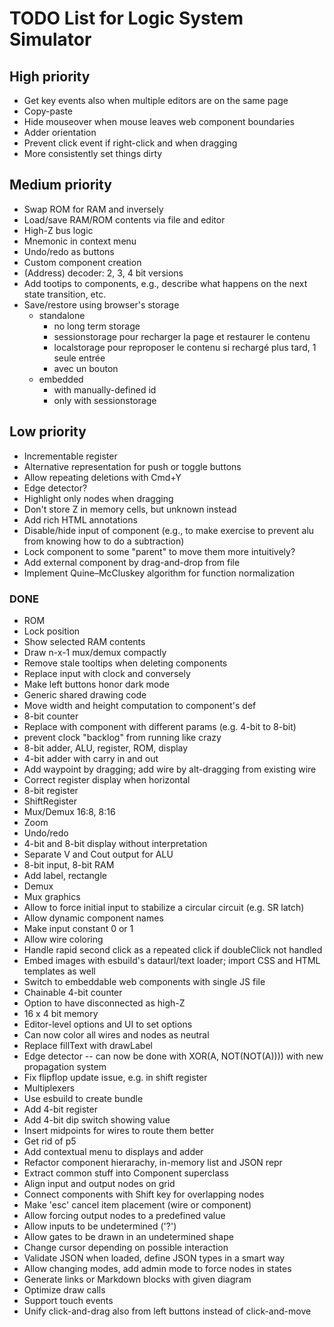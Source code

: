 # TODO List for Logic System Simulator


## High priority

 * Get key events also when multiple editors are on the same page
 * Copy-paste
 * Hide mouseover when mouse leaves web component boundaries
 * Adder orientation
 * Prevent click event if right-click and when dragging
 * More consistently set things dirty


## Medium priority

 * Swap ROM for RAM and inversely
 * Load/save RAM/ROM contents via file and editor
 * High-Z bus logic
 * Mnemonic in context menu
 * Undo/redo as buttons
 * Custom component creation
 * (Address) decoder: 2, 3, 4 bit versions
 * Add tootips to components, e.g., describe what happens on the next state transition, etc.
 * Save/restore using browser's storage
    * standalone
      * no long term storage
      * sessionstorage pour recharger la page et restaurer le contenu
      * localstorage pour reproposer le contenu si rechargé plus tard, 1 seule entrée
      * avec un bouton
    * embedded
      * with manually-defined id
      * only with sessionstorage


## Low priority

 * Incrementable register
 * Alternative representation for push or toggle buttons
 * Allow repeating deletions with Cmd+Y
 * Edge detector?
 * Highlight only nodes when dragging
 * Don't store Z in memory cells, but unknown instead
 * Add rich HTML annotations
 * Disable/hide input of component (e.g., to make exercise to prevent alu from knowing how to do a subtraction)
 * Lock component to some "parent" to move them more intuitively?
 * Add external component by drag-and-drop from file
 * Implement Quine–McCluskey algorithm for function normalization


### DONE

 * ROM
 * Lock position
 * Show selected RAM contents
 * Draw n-x-1 mux/demux compactly
 * Remove stale tooltips when deleting components
 * Replace input with clock and conversely
 * Make left buttons honor dark mode
 * Generic shared drawing code
 * Move width and height computation to component's def
 * 8-bit counter
 * Replace with component with different params (e.g. 4-bit to 8-bit)
 * prevent clock "backlog" from running like crazy
 * 8-bit adder, ALU, register, ROM, display
 * 4-bit adder with carry in and out
 * Add waypoint by dragging; add wire by alt-dragging from existing wire
 * Correct register display when horizontal
 * 8-bit register
 * ShiftRegister
 * Mux/Demux 16:8, 8:16
 * Zoom
 * Undo/redo
 * 4-bit and 8-bit display without interpretation
 * Separate V and Cout output for ALU
 * 8-bit input, 8-bit RAM
 * Add label, rectangle
 * Demux
 * Mux graphics
 * Allow to force initial input to stabilize a circular circuit (e.g. SR latch)
 * Allow dynamic component names
 * Make input constant 0 or 1
 * Allow wire coloring
 * Handle rapid second click as a repeated click if doubleClick not handled
 * Embed images with esbuild's dataurl/text loader; import CSS and HTML templates as well
 * Switch to embeddable web components with single JS file
 * Chainable 4-bit counter
 * Option to have disconnected as high-Z
 * 16 x 4 bit memory
 * Editor-level options and UI to set options
 * Can now color all wires and nodes as neutral
 * Replace fillText with drawLabel
 * Edge detector -- can now be done with XOR(A, NOT(NOT(A)))) with new propagation system
 * Fix flipflop update issue, e.g. in shift register
 * Multiplexers
 * Use esbuild to create bundle
 * Add 4-bit register
 * Add 4-bit dip switch showing value
 * Insert midpoints for wires to route them better
 * Get rid of p5
 * Add contextual menu to displays and adder
 * Refactor component hierarachy, in-memory list and JSON repr
 * Extract common stuff into Component superclass
 * Align input and output nodes on grid
 * Connect components with Shift key for overlapping nodes
 * Make 'esc' cancel item placement (wire or component)
 * Allow forcing output nodes to a predefined value
 * Allow inputs to be undetermined ('?')
 * Allow gates to be drawn in an undetermined shape
 * Change cursor depending on possible interaction
 * Validate JSON when loaded, define JSON types in a smart way
 * Allow changing modes, add admin mode to force nodes in states
 * Generate links or Markdown blocks with given diagram
 * Optimize draw calls
 * Support touch events
 * Unify click-and-drag also from left buttons instead of click-and-move
